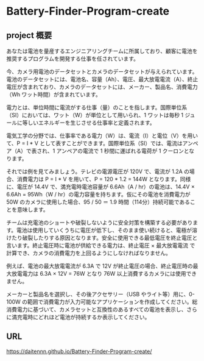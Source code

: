 # Battery-Finder-Program-create

## project 概要
あなたは電池を量産するエンジニアリングチームに所属しており、顧客に電池を推奨するプログラムを開発する仕事を任されています。


今、カメラ用電池のデータセットとカメラのデータセットが与えられています。電池のデータセットには、電池名、容量（Ah）、電圧、最大放電電流（A）、終止電圧が含まれており、カメラのデータセットには、メーカー、製品名、消費電力（Wh ワット時間）が含まれています。


電力とは、単位時間に電流がする仕事（量）のことを指します。国際単位系（SI）においては、ワット（W）が単位として用いられ、1 ワットは毎秒 1 ジュールに等しいエネルギーを生じさせる仕事率と定義されます。


電気工学の分野では、仕事率である電力（W）は、電流（I）と電位（V）を用いて、P = I * V として表すことができます。国際単位系（SI）では、電流はアンペア（A）で表され、1 アンペアの電流で 1 秒間に運ばれる電荷が 1 クーロンとなります。


それでは例を見てみましょう。テレビの電源電圧が 120V で、電流が 1.2A の場合、消費電力は P = I * V を用いて、P = 120 * 1.2 = 144W となります。同様に、電圧が 14.4V で、満充電時電池容量が 6.6Ah（A / hr）の電池は、14.4V × 6.6Ah = 95Wh（W / hr）の電力容量を持ちます。仮にその電池を消費電力が 50W のカメラに使用した場合、95 / 50 ＝ 1.9 時間（114分）持続可能であることを意味します。


チームは充電池のショートや破裂しないように安全対策を構築する必要があります。電池は使用していくうちに電圧が低下し、そのまま使い続けると、電極が溶けたり破裂したりする原因となります。安全に使用できる最低電圧を終止電圧と言います。終止電圧時に電池が供給できる電力は、終止電圧 × 最大放電電流 で計算でき、カメラの消費電力を上回るようにしなければなりません。


例えば、電池の最大放電電流が 6.3A で 12V が終止電圧の場合、終止電圧時の最大放電電力は 6.3A × 12V = 76W となり 76W 以上消費するカメラには使用できません。


メーカーと製品名を選択し、その後アクセサリー（USB やライト等）用に、0-100W の範囲で消費電力が入力可能なアプリケーションを作成してください。総消費電力に基づいて、カメラセットと互換性のあるすべての電池を表示し、さらに満充電時にどれほど電池が持続するか表示してください。
## URL
 https://daitennn.github.io/Battery-Finder-Program-create/
